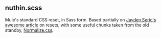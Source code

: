 nuthin.scss
---

Mule's standard CSS reset, in Sass form. Based partially on [Jayden Seric's awesome article](http://jaydenseric.com/blog/forget-normalize-or-resets-lay-your-own-css-foundation) on resets, with some useful chunks taken from the old standby, [Normalize.css](https://github.com/necolas/normalize.css).